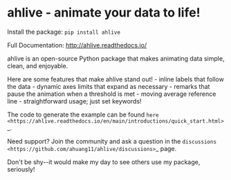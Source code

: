 ahlive - animate your data to life!
====================================

Install the package:
    ``pip install ahlive``

Full Documentation:
    http://ahlive.readthedocs.io/

ahlive is an open-source Python package that makes animating data simple, clean, and enjoyable.

Here are some features that make ahlive stand out!
    - inline labels that follow the data
    - dynamic axes limits that expand as necessary
    - remarks that pause the animation when a threshold is met
    - moving average reference line
    - straightforward usage; just set keywords!

[](<https://raw.githubusercontent.com/ahuang11/ahlive/main/docs/source/_static/co2_concentrations.gif>)

The code to generate the example can be found `here <https://ahlive.readthedocs.io/en/main/introductions/quick_start.html>`_.

Need support? Join the community and ask a question in the `discussions <https://github.com/ahuang11/ahlive/discussions>`_ page.

Don't be shy--it would make my day to see others use my package, seriously!
